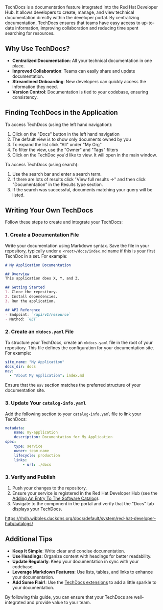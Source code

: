 TechDocs is a documentation feature integrated into the Red Hat Developer Hub. It allows developers to create, manage, and view technical documentation directly within the developer portal. By centralizing documentation, TechDocs ensures that teams have easy access to up-to-date information, improving collaboration and reducing time spent searching for resources.

## Why Use TechDocs?

* **Centralized Documentation**: All your technical documentation in one place.
* **Improved Collaboration**: Teams can easily share and update documentation.
* **Streamlined Onboarding**: New developers can quickly access the information they need.
* **Version Control**: Documentation is tied to your codebase, ensuring consistency.

## Finding TechDocs in the Application

To access TechDocs (using the left hand navigation):

1. Click on the "Docs" button in the left hand navigation
1. The default view is to show only documents owned by you
1. To expand the list click "All" under "My Org"
1. To filter the view, use the "Owner" and "Tags" filters
1. Click on the TechDoc you'd like to view. It will open in the main window.

To access TechDocs (using search):

1. Use the search bar and enter a search term.
1. If there are lots of results click "View full results ->" and then click "Documentation" in the Results type section.
1. If the search was successful, documents matching your query will be listed.

## Writing Your Own TechDocs

Follow these steps to create and integrate your TechDocs:

### 1. Create a Documentation File

Write your documentation using Markdown syntax. Save the file in your repository, typically under a `<root>/docs/index.md` name if this is your first TechDoc in a set. For example:

```markdown
# My Application Documentation

## Overview
This application does X, Y, and Z.

## Getting Started
1. Clone the repository.
2. Install dependencies.
3. Run the application.

## API Reference
- Endpoint: `/api/v1/resource`
- Method: `GET`
```

### 2. Create an `mkdocs.yaml` File

To structure your TechDocs, create an `mkdocs.yaml` file in the root of your repository. This file defines the configuration for your documentation site. For example:

```yaml
site_name: "My Application"
docs_dir: docs
nav:
  - "About My Application": index.md
```

Ensure that the `nav` section matches the preferred structure of your documentation site.

### 3. Update Your `catalog-info.yaml`

Add the following section to your `catalog-info.yaml` file to link your TechDocs:

```yaml
metadata:
    name: my-application
    description: Documentation for My Application
spec:
    type: service
    owner: team-name
    lifecycle: production
    links:
        - url: ./docs
```

### 3. Verify and Publish

1. Push your changes to the repository.
1. Ensure your service is registered in the Red Hat Developer Hub (see the [Adding An Entry To The Software Catalog](catalogs.md#adding-an-entry-to-the-software-catalog)).
1. Navigate to the component in the portal and verify that the "Docs" tab displays your TechDocs.

https://rhdh.wibbles.duckdns.org/docs/default/system/red-hat-developer-hub/catalogs/

## Additional Tips

* **Keep It Simple**: Write clear and concise documentation.
* **Use Headings**: Organize content with headings for better readability.
* **Update Regularly**: Keep your documentation in sync with your codebase.
* **Leverage Markdown Features**: Use lists, tables, and links to enhance your documentation.
* **Add Some Flair!**: Use the [TechDocs extensions](extensions.md) to add a little sparkle to your documentation.

By following this guide, you can ensure that your TechDocs are well-integrated and provide value to your team.

